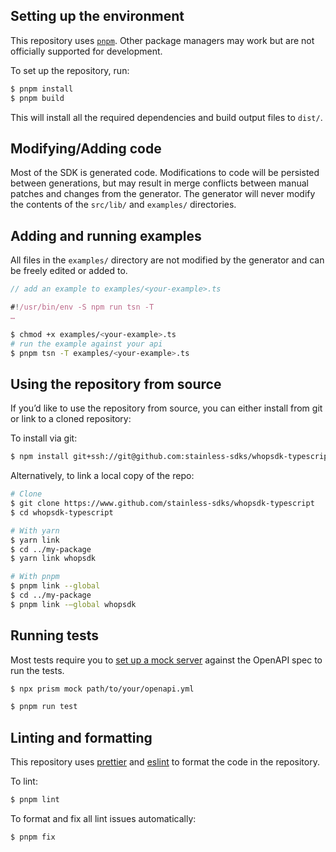 ## Setting up the environment

This repository uses [`pnpm`](https://pnpm.io/).
Other package managers may work but are not officially supported for development.

To set up the repository, run:

```sh
$ pnpm install
$ pnpm build
```

This will install all the required dependencies and build output files to `dist/`.

## Modifying/Adding code

Most of the SDK is generated code. Modifications to code will be persisted between generations, but may
result in merge conflicts between manual patches and changes from the generator. The generator will never
modify the contents of the `src/lib/` and `examples/` directories.

## Adding and running examples

All files in the `examples/` directory are not modified by the generator and can be freely edited or added to.

```ts
// add an example to examples/<your-example>.ts

#!/usr/bin/env -S npm run tsn -T
…
```

```sh
$ chmod +x examples/<your-example>.ts
# run the example against your api
$ pnpm tsn -T examples/<your-example>.ts
```

## Using the repository from source

If you’d like to use the repository from source, you can either install from git or link to a cloned repository:

To install via git:

```sh
$ npm install git+ssh://git@github.com:stainless-sdks/whopsdk-typescript.git
```

Alternatively, to link a local copy of the repo:

```sh
# Clone
$ git clone https://www.github.com/stainless-sdks/whopsdk-typescript
$ cd whopsdk-typescript

# With yarn
$ yarn link
$ cd ../my-package
$ yarn link whopsdk

# With pnpm
$ pnpm link --global
$ cd ../my-package
$ pnpm link -—global whopsdk
```

## Running tests

Most tests require you to [set up a mock server](https://github.com/stoplightio/prism) against the OpenAPI spec to run the tests.

```sh
$ npx prism mock path/to/your/openapi.yml
```

```sh
$ pnpm run test
```

## Linting and formatting

This repository uses [prettier](https://www.npmjs.com/package/prettier) and
[eslint](https://www.npmjs.com/package/eslint) to format the code in the repository.

To lint:

```sh
$ pnpm lint
```

To format and fix all lint issues automatically:

```sh
$ pnpm fix
```
